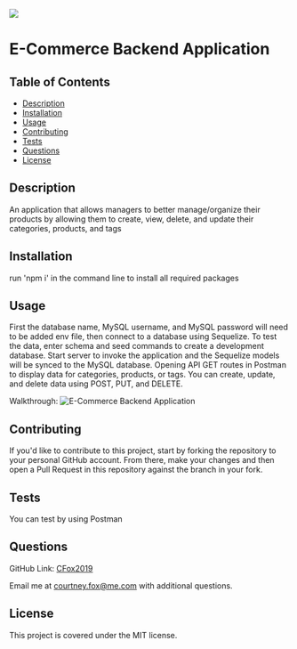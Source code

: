 ![](https://img.shields.io/badge/license-MIT-brightgreen)

# E-Commerce Backend Application

## Table of Contents

* [Description](#description)
* [Installation](#installation)
* [Usage](#usage)
* [Contributing](#contributing)
* [Tests](#tests)
* [Questions](#questions)
* [License](#license)

## Description
An application that allows managers to better manage/organize their products by allowing them to create, view, delete, and update their categories, products, and tags

## Installation
run 'npm i' in the command line to install all required packages

## Usage
First the database name, MySQL username, and MySQL password will need to be added env file, then connect to a database using Sequelize. To test the data, enter schema and seed commands to create a development database. Start server to invoke the application and the Sequelize models will be synced to the MySQL database. Opening API GET routes in Postman to display data for categories, products, or tags. You can create, update, and delete data using POST, PUT, and DELETE.

Walkthrough: ![E-Commerce Backend Application](./Assets/E-Commerce.gif)

## Contributing
If you'd like to contribute to this project, start by forking the repository to your personal GitHub account. From there, make your changes and then open a Pull Request in this repository against the branch in your fork.

## Tests
You can test by using Postman

## Questions
GitHub Link: [CFox2019](https://github.com/CFox2019)

Email me at [courtney.fox@me.com](courtney.fox@me.com) with additional questions.

## License
This project is covered under the MIT license.

